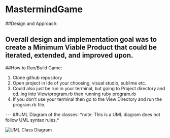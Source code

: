 # MastermindGame

##Design and Approach: 

Overall design and implementation goal was to create a Minimum Viable Product that could be iterated, extended, and improved upon.
---
##How to Run/Build Game:
<ol>
<li> Clone github repository</li>
<li> Open project in Ide of your choosing, visual studio, sublime etc.</li>
<li> Could also just be run in your terminal, but going to Project directory and cd..ing into View/program.rb then running ruby program.rb</li>
<li> If you don't use your terminal then go to the View Directory and run the program.rb file.</li>
</ol>
---
##UML Diagram of the classes:
*note: This is a UML diagram does not follow UML syntax rules.*

![UML Class Diagram](/Reach/MastermindGame/UML_CLASS_Diagram.jpeg "Mastermind Game")


